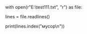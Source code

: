 with open(r"E:\test111.txt", "r") as file:

lines = file.readlines()

print(lines.index("мусор\n"))
